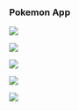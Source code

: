 ### Pokemon App

![](https://github.com/arthurbauer97/pokemon_app/blob/main/presentation/load.png)

![](https://github.com/arthurbauer97/pokemon_app/blob/main/presentation/home.png)

![](https://github.com/arthurbauer97/pokemon_app/blob/main/presentation/detail1.png)

![](https://github.com/arthurbauer97/pokemon_app/blob/main/presentation/detail2.png)

![](https://github.com/arthurbauer97/pokemon_app/blob/main/presentation/search.png)
